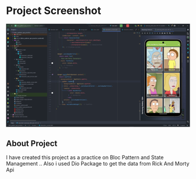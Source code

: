 # Project Screenshot

<html>
<body>
    <img src="https://github.com/bara2brh/Flutter_Bloc-Dio_Project/blob/main/assets/Screenshot%202024-03-29%20143021.png?raw=true">
</body>
</html>

## About Project

I have created this project as a practice on Bloc Pattern and State Management .. Also i used Dio Package to get the data from Rick And Morty Api
